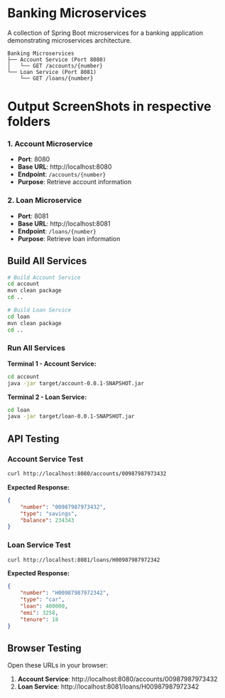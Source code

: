 # Banking Microservices

A collection of Spring Boot microservices for a banking application demonstrating microservices architecture.

```
Banking Microservices
├── Account Service (Port 8080)
│   └── GET /accounts/{number}
└── Loan Service (Port 8081)
    └── GET /loans/{number}
```

# Output ScreenShots in respective folders

### 1. Account Microservice

- **Port**: 8080
- **Base URL**: http://localhost:8080
- **Endpoint**: `/accounts/{number}`
- **Purpose**: Retrieve account information

### 2. Loan Microservice

- **Port**: 8081
- **Base URL**: http://localhost:8081
- **Endpoint**: `/loans/{number}`
- **Purpose**: Retrieve loan information

## Build All Services

```bash
# Build Account Service
cd account
mvn clean package
cd ..

# Build Loan Service
cd loan
mvn clean package
cd ..
```

### Run All Services

**Terminal 1 - Account Service:**

```bash
cd account
java -jar target/account-0.0.1-SNAPSHOT.jar
```

**Terminal 2 - Loan Service:**

```bash
cd loan
java -jar target/loan-0.0.1-SNAPSHOT.jar
```

## API Testing

### Account Service Test

```bash
curl http://localhost:8080/accounts/00987987973432
```

**Expected Response:**

```json
{
    "number": "00987987973432",
    "type": "savings",
    "balance": 234343
}
```

### Loan Service Test

```bash
curl http://localhost:8081/loans/H00987987972342
```

**Expected Response:**

```json
{
    "number": "H00987987972342",
    "type": "car",
    "loan": 400000,
    "emi": 3258,
    "tenure": 18
}
```

## Browser Testing

Open these URLs in your browser:

1. **Account Service**: http://localhost:8080/accounts/00987987973432
2. **Loan Service**: http://localhost:8081/loans/H00987987972342
